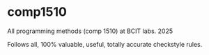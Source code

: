 # comp1510

All programming methods (comp 1510) at BCIT labs.
2025

Follows all, 100% valuable, useful, totally accurate checkstyle rules.

